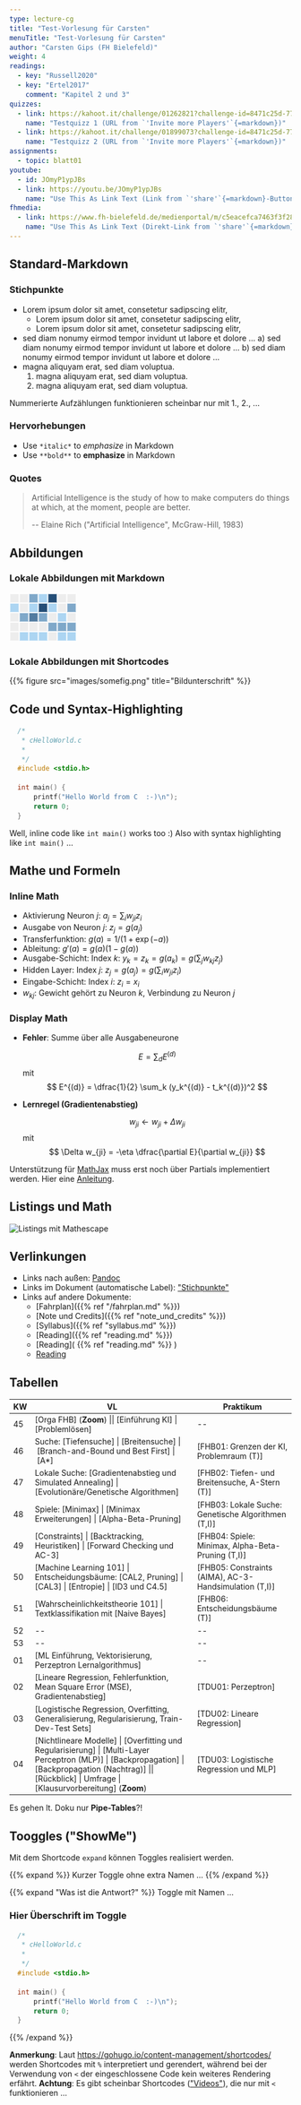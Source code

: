```yaml
---
type: lecture-cg
title: "Test-Vorlesung für Carsten"
menuTitle: "Test-Vorlesung für Carsten"
author: "Carsten Gips (FH Bielefeld)"
weight: 4
readings:
  - key: "Russell2020"
  - key: "Ertel2017"
    comment: "Kapitel 2 und 3"
quizzes:
  - link: https://kahoot.it/challenge/01262821?challenge-id=8471c25d-77c6-4c83-b473-6edcacfcb770_1629455219268
    name: "Testquizz 1 (URL from `'Invite more Players'`{=markdown})"
  - link: https://kahoot.it/challenge/01899073?challenge-id=8471c25d-77c6-4c83-b473-6edcacfcb770_1629456236499
    name: "Testquizz 2 (URL from `'Invite more Players'`{=markdown})"
assignments:
  - topic: blatt01
youtube:
  - id: JOmyP1ypJBs
  - link: https://youtu.be/JOmyP1ypJBs
    name: "Use This As Link Text (Link from `'share'`{=markdown}-Button)"
fhmedia:
  - link: https://www.fh-bielefeld.de/medienportal/m/c5eacefca7463f3f284ce575fa3a5bafab65a3851e477bbaa9d8b9ba0cce3a1c49384f10e80e38dae73f0f3b22b342a2827850c3b8a1b85163ac5ebb616ccf67
    name: "Use This As Link Text (Direkt-Link from `'share'`{=markdown}-Button)"
---
```



## Standard-Markdown

### Stichpunkte

*   Lorem ipsum dolor sit amet, consetetur sadipscing elitr,
    -   Lorem ipsum dolor sit amet, consetetur sadipscing elitr,
    -   Lorem ipsum dolor sit amet, consetetur sadipscing elitr,
*   sed diam nonumy eirmod tempor invidunt ut labore et dolore ...
    a)  sed diam nonumy eirmod tempor invidunt ut labore et dolore ...
    b)  sed diam nonumy eirmod tempor invidunt ut labore et dolore ...
*   magna aliquyam erat, sed diam voluptua.
    1.  magna aliquyam erat, sed diam voluptua.
    2.  magna aliquyam erat, sed diam voluptua.

Nummerierte Aufzählungen funktionieren scheinbar nur mit 1., 2., ...

### Hervorhebungen

*   Use `*italic*` to *emphasize* in Markdown
*   Use `**bold**` to **emphasize** in Markdown

### Quotes

> Artificial Intelligence is the study of how to make computers do things at
> which, at the moment, people are better.
>
> -- Elaine Rich ("Artificial Intelligence", McGraw-Hill, 1983)


## Abbildungen

### Lokale Abbildungen mit Markdown

![Bildunterschrift](images/somefig.png)

### Lokale Abbildungen mit Shortcodes

{{% figure src="images/somefig.png" title="Bildunterschrift" %}}


## Code und Syntax-Highlighting

```c
  /*
   * cHelloWorld.c
   *
   */
  #include <stdio.h>

  int main() {
      printf("Hello World from C  :-)\n");
      return 0;
  }
```

Well, inline code like `int main()` works too :)
Also with syntax highlighting like `int main()` ...


## Mathe und Formeln

### Inline Math

*   Aktivierung Neuron $j$: $a_j = \sum_i w_{ji} z_i$
*   Ausgabe von Neuron $j$: $z_j = g(a_j)$
*   Transferfunktion: $g(a) = 1/(1+\exp(-a))$
*   Ableitung: $g'(a) = g(a)(1-g(a))$
*   Ausgabe-Schicht: Index $k$: $y_k = z_k = g(a_k) = g(\sum_j w_{kj} z_j)$
*   Hidden Layer: Index $j$: $z_j = g(a_j) = g(\sum_i w_{ji} z_i)$
*   Eingabe-Schicht: Index $i$: $z_i = x_i$
*   $w_{kj}$: Gewicht gehört zu Neuron $k$, Verbindung zu Neuron $j$

### Display Math

*   **Fehler**: Summe über alle Ausgabeneurone

    $$
        E = \sum_d E^{(d)}
    $$
    mit
    $$
        E^{(d)} = \dfrac{1}{2} \sum_k (y_k^{(d)} - t_k^{(d)})^2
    $$

*   **Lernregel (Gradientenabstieg)**

    $$
        w_{ji} \gets w_{ji} + \Delta w_{ji}
    $$
    mit
    $$
        \Delta w_{ji} = -\eta \dfrac{\partial E}{\partial w_{ji}}
    $$

Unterstützung für [MathJax](https://www.mathjax.org/) muss erst noch über Partials implementiert werden. Hier eine [Anleitung](https://geoffruddock.com/math-typesetting-in-hugo/).


## Listings und Math

![Listings mit Mathescape](images/fancy2.png?width=600px)


## Verlinkungen

-   Links nach außen: [Pandoc](https://pandoc.org/)
-   Links im Dokument (automatische Label): ["Stichpunkte"](#stichpunkte)
-   Links auf andere Dokumente:
    * [Fahrplan]({{% ref "/fahrplan.md" %}})
    * [Note und Credits]({{% ref "note_und_credits" %}})
    * [Syllabus]({{% ref "syllabus.md" %}})
    * [Reading]({{% ref "reading.md" %}})
    * [Reading]( {{% ref "reading.md" %}} )
    * <a href='{{% ref "reading.md" %}}'>Reading</a>


## Tabellen

| KW | VL                                                                                                                                                                                                                 | Praktikum                                              |
|----|--------------------------------------------------------------------------------------------------------------------------------------------------------------------------------------------------------------------|--------------------------------------------------------|
| 45 | [Orga FHB] (**Zoom**) \|\| [Einführung KI] \| [Problemlösen]                                                                                                                                                       | --                                                     |
| 46 | Suche: [Tiefensuche] \| [Breitensuche] \| [Branch-and-Bound und Best First] \| [A*]                                                                                                                                | [FHB01: Grenzen der KI, Problemraum (T)]               |
| 47 | Lokale Suche: [Gradientenabstieg und Simulated Annealing] \| [Evolutionäre/Genetische Algorithmen]                                                                                                                 | [FHB02: Tiefen- und Breitensuche, A-Stern (T)]         |
| 48 | Spiele: [Minimax] \| [Minimax Erweiterungen] \| [Alpha-Beta-Pruning]                                                                                                                                               | [FHB03: Lokale Suche: Genetische Algorithmen (T,I)]    |
| 49 | [Constraints] \| [Backtracking, Heuristiken] \| [Forward Checking und AC-3]                                                                                                                                        | [FHB04: Spiele: Minimax, Alpha-Beta-Pruning (T,I)]     |
| 50 | [Machine Learning 101] \| Entscheidungsbäume: [CAL2, Pruning] \| [CAL3] \| [Entropie] \| [ID3 und C4.5]                                                                                                            | [FHB05: Constraints (AIMA), AC-3-Handsimulation (T,I)] |
| 51 | [Wahrscheinlichkeitstheorie 101] \| Textklassifikation mit [Naive Bayes]                                                                                                                                           | [FHB06: Entscheidungsbäume (T)]                        |
| 52 | --                                                                                                                                                                                                                 | --                                                     |
| 53 | --                                                                                                                                                                                                                 | --                                                     |
| 01 | [ML Einführung, Vektorisierung, Perzeptron Lernalgorithmus]                                                                                                                                                        | --                                                     |
| 02 | [Lineare Regression, Fehlerfunktion, Mean Square Error (MSE), Gradientenabstieg]                                                                                                                                   | [TDU01: Perzeptron]                                    |
| 03 | [Logistische Regression, Overfitting, Generalisierung, Regularisierung, Train-Dev-Test Sets]                                                                                                                       | [TDU02: Lineare Regression]                            |
| 04 | [Nichtlineare Modelle] \| [Overfitting und Regularisierung] \| [Multi-Layer Perceptron (MLP)] \| [Backpropagation] \| [Backpropagation (Nachtrag)] \|\| [Rückblick] \| Umfrage \| [Klausurvorbereitung] (**Zoom**) | [TDU03: Logistische Regression und MLP]                |

Es gehen lt. Doku nur **Pipe-Tables**?!


## Tooggles ("ShowMe")

Mit dem Shortcode `expand` können Toggles realisiert werden.

{{% expand %}}
Kurzer Toggle ohne extra Namen ...
{{% /expand %}}


{{% expand "Was ist die Antwort?" %}}
Toggle mit Namen ...

### Hier Überschrift im Toggle

```c
  /*
   * cHelloWorld.c
   *
   */
  #include <stdio.h>

  int main() {
      printf("Hello World from C  :-)\n");
      return 0;
  }
```
{{% /expand %}}

**Anmerkung**: Laut https://gohugo.io/content-management/shortcodes/ werden Shortcodes mit `%` interpretiert und gerendert, während bei der Verwendung von `<` der eingeschlossene Code kein weiteres Rendering erfährt.
**Achtung**: Es gibt scheinbar Shortcodes (["Videos"](#videos)), die nur mit `<` funktionieren ...
